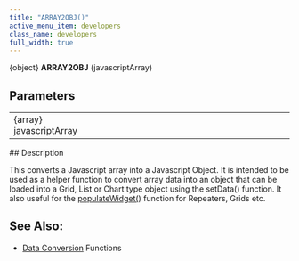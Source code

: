 ```yaml
---
title: "ARRAY2OBJ()"
active_menu_item: developers
class_name: developers
full_width: true
---
```



{object} **ARRAY2OBJ** (javascriptArray)

## Parameters

<table>
<tr>
<td width="143">
{array} javascriptArray

</td>
<td width="15">
</td>
<td width="722">
</td>
</tr>
</table>
## Description

This converts a Javascript array into a Javascript Object. It is intended to be used as a helper function to convert array data into an object that can be loaded into a Grid, List or Chart type object using the setData() function. It also useful for the [populateWidget()](../widget-data-state-manipulation/populatewidget/) function for Repeaters, Grids etc.

## See Also:

 - [Data Conversion]() Functions

